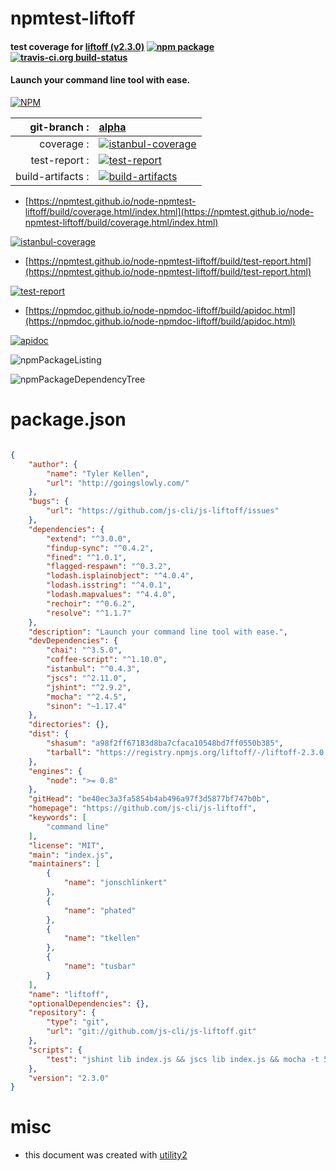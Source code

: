 # npmtest-liftoff

#### test coverage for  [liftoff (v2.3.0)](https://github.com/js-cli/js-liftoff)  [![npm package](https://img.shields.io/npm/v/npmtest-liftoff.svg?style=flat-square)](https://www.npmjs.org/package/npmtest-liftoff) [![travis-ci.org build-status](https://api.travis-ci.org/npmtest/node-npmtest-liftoff.svg)](https://travis-ci.org/npmtest/node-npmtest-liftoff)

#### Launch your command line tool with ease.

[![NPM](https://nodei.co/npm/liftoff.png?downloads=true&downloadRank=true&stars=true)](https://www.npmjs.com/package/liftoff)

| git-branch : | [alpha](https://github.com/npmtest/node-npmtest-liftoff/tree/alpha)|
|--:|:--|
| coverage : | [![istanbul-coverage](https://npmtest.github.io/node-npmtest-liftoff/build/coverage.badge.svg)](https://npmtest.github.io/node-npmtest-liftoff/build/coverage.html/index.html)|
| test-report : | [![test-report](https://npmtest.github.io/node-npmtest-liftoff/build/test-report.badge.svg)](https://npmtest.github.io/node-npmtest-liftoff/build/test-report.html)|
| build-artifacts : | [![build-artifacts](https://npmtest.github.io/node-npmtest-liftoff/glyphicons_144_folder_open.png)](https://github.com/npmtest/node-npmtest-liftoff/tree/gh-pages/build)|

- [https://npmtest.github.io/node-npmtest-liftoff/build/coverage.html/index.html](https://npmtest.github.io/node-npmtest-liftoff/build/coverage.html/index.html)

[![istanbul-coverage](https://npmtest.github.io/node-npmtest-liftoff/build/screenCapture.buildCi.browser.%252Ftmp%252Fbuild%252Fcoverage.lib.html.png)](https://npmtest.github.io/node-npmtest-liftoff/build/coverage.html/index.html)

- [https://npmtest.github.io/node-npmtest-liftoff/build/test-report.html](https://npmtest.github.io/node-npmtest-liftoff/build/test-report.html)

[![test-report](https://npmtest.github.io/node-npmtest-liftoff/build/screenCapture.buildCi.browser.%252Ftmp%252Fbuild%252Ftest-report.html.png)](https://npmtest.github.io/node-npmtest-liftoff/build/test-report.html)

- [https://npmdoc.github.io/node-npmdoc-liftoff/build/apidoc.html](https://npmdoc.github.io/node-npmdoc-liftoff/build/apidoc.html)

[![apidoc](https://npmdoc.github.io/node-npmdoc-liftoff/build/screenCapture.buildCi.browser.%252Ftmp%252Fbuild%252Fapidoc.html.png)](https://npmdoc.github.io/node-npmdoc-liftoff/build/apidoc.html)

![npmPackageListing](https://npmtest.github.io/node-npmtest-liftoff/build/screenCapture.npmPackageListing.svg)

![npmPackageDependencyTree](https://npmtest.github.io/node-npmtest-liftoff/build/screenCapture.npmPackageDependencyTree.svg)



# package.json

```json

{
    "author": {
        "name": "Tyler Kellen",
        "url": "http://goingslowly.com/"
    },
    "bugs": {
        "url": "https://github.com/js-cli/js-liftoff/issues"
    },
    "dependencies": {
        "extend": "^3.0.0",
        "findup-sync": "^0.4.2",
        "fined": "^1.0.1",
        "flagged-respawn": "^0.3.2",
        "lodash.isplainobject": "^4.0.4",
        "lodash.isstring": "^4.0.1",
        "lodash.mapvalues": "^4.4.0",
        "rechoir": "^0.6.2",
        "resolve": "^1.1.7"
    },
    "description": "Launch your command line tool with ease.",
    "devDependencies": {
        "chai": "^3.5.0",
        "coffee-script": "^1.10.0",
        "istanbul": "^0.4.3",
        "jscs": "^2.11.0",
        "jshint": "^2.9.2",
        "mocha": "^2.4.5",
        "sinon": "~1.17.4"
    },
    "directories": {},
    "dist": {
        "shasum": "a98f2ff67183d8ba7cfaca10548bd7ff0550b385",
        "tarball": "https://registry.npmjs.org/liftoff/-/liftoff-2.3.0.tgz"
    },
    "engines": {
        "node": ">= 0.8"
    },
    "gitHead": "be40ec3a3fa5854b4ab496a97f3d5877bf747b0b",
    "homepage": "https://github.com/js-cli/js-liftoff",
    "keywords": [
        "command line"
    ],
    "license": "MIT",
    "main": "index.js",
    "maintainers": [
        {
            "name": "jonschlinkert"
        },
        {
            "name": "phated"
        },
        {
            "name": "tkellen"
        },
        {
            "name": "tusbar"
        }
    ],
    "name": "liftoff",
    "optionalDependencies": {},
    "repository": {
        "type": "git",
        "url": "git://github.com/js-cli/js-liftoff.git"
    },
    "scripts": {
        "test": "jshint lib index.js && jscs lib index.js && mocha -t 5000 -b -R spec test/index"
    },
    "version": "2.3.0"
}
```



# misc
- this document was created with [utility2](https://github.com/kaizhu256/node-utility2)
